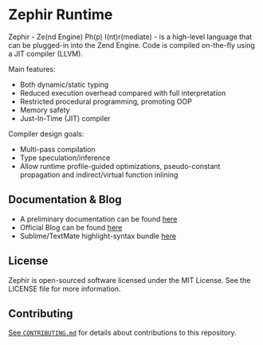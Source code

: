 Zephir Runtime
==============

Zephir - Ze(nd Engine) Ph(p) I(nt)r(mediate) - is a high-level language that can be plugged-in into the Zend Engine.
Code is compiled on-the-fly using a JIT compiler (LLVM). 

Main features:

* Both dynamic/static typing
* Reduced execution overhead compared with full interpretation
* Restricted procedural programming, promoting OOP
* Memory safety
* Just-In-Time (JIT) compiler

Compiler design goals:

* Multi-pass compilation
* Type speculation/inference
* Allow runtime profile-guided optimizations, pseudo-constant propagation and indirect/virtual function inlining

Documentation & Blog
--------------------
* A preliminary documentation can be found [here](http://zephir-lang.com/)
* Official Blog can be found [here](http://blog.zephir-lang.com/)
* Sublime/TextMate highlight-syntax bundle [here](http://github.com/phalcon/zephir-sublime)

License
-------
Zephir is open-sourced software licensed under the MIT License. See the LICENSE file for more information.

Contributing
------------
[See `CONTRIBUTING.md`](https://github.com/phalcon/zephir/blob/master/CONTRIBUTING.md) for details about contributions to this repository.
